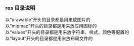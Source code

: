 ### res 目录说明

以“drawable”开头的目录都是用来放图片的 <br>
以“mipmap”开头的目录都是用来放应用图标的 <br>
以“values”开头的目录都是用来放字符串、样式、颜色等配置的 <br>
以“layout”开头的目录都是用来放布局文件的 <br>
